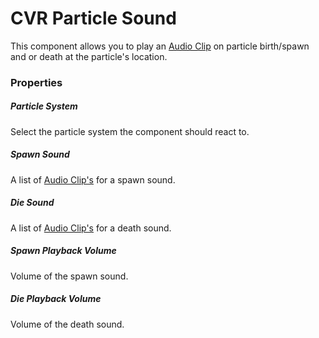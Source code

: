 # CVR Particle Sound <div class="whitelisted" data-list="AWP"></div>
This component allows you to play an [Audio Clip](https://docs.unity3d.com/ScriptReference/AudioClip.html) on particle
birth/spawn and or death at the particle's location.

### Properties

##### Particle System
Select the particle system the component should react to.

##### Spawn Sound
A list of [Audio Clip's](https://docs.unity3d.com/ScriptReference/AudioClip.html) for a spawn sound.

##### Die Sound
A list of [Audio Clip's](https://docs.unity3d.com/ScriptReference/AudioClip.html) for a death sound.

##### Spawn Playback Volume
Volume of the spawn sound.

##### Die Playback Volume
Volume of the death sound.